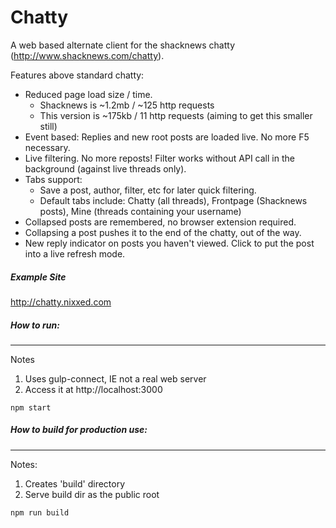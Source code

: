 Chatty
====
A web based alternate client for the shacknews chatty (http://www.shacknews.com/chatty).

Features above standard chatty:
* Reduced page load size / time.
  * Shacknews is ~1.2mb / ~125 http requests
  * This version is ~175kb / 11 http requests (aiming to get this smaller still)
* Event based: Replies and new root posts are loaded live. No more F5 necessary.
* Live filtering. No more reposts! Filter works without API call in the background (against live threads only).
* Tabs support: 
  * Save a post, author, filter, etc for later quick filtering.
  * Default tabs include: Chatty (all threads), Frontpage (Shacknews posts), Mine (threads containing your username)
* Collapsed posts are remembered, no browser extension required.
* Collapsing a post pushes it to the end of the chatty, out of the way.
* New reply indicator on posts you haven't viewed. Click to put the post into a live refresh mode.

##### Example Site
http://chatty.nixxed.com

##### How to run:
---------
Notes
  1. Uses gulp-connect, IE not a real web server
  2. Access it at http://localhost:3000
~~~~
npm start
~~~~

##### How to build for production use:
---------
Notes:
  1. Creates 'build' directory
  2. Serve build dir as the public root
~~~~
npm run build
~~~~
